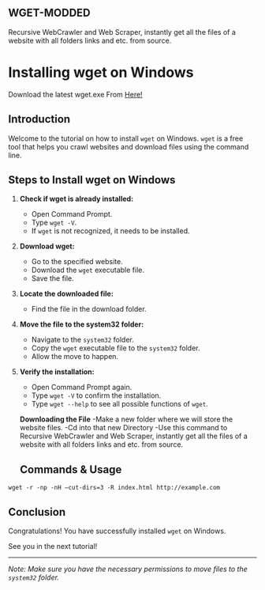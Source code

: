 ## WGET-MODDED
Recursive WebCrawler and Web Scraper, instantly get all the files of a website with all folders links and etc. from source. 

# Installing wget on Windows
Download the latest wget.exe From <a href='https://eternallybored.org/misc/wget/'>Here!</a>
## Introduction
Welcome to the tutorial on how to install `wget` on Windows. `wget` is a free tool that helps you crawl websites and download files using the command line.

## Steps to Install wget on Windows

1. **Check if wget is already installed:**
    - Open Command Prompt.
    - Type `wget -V`.
    - If `wget` is not recognized, it needs to be installed.

2. **Download wget:**
    - Go to the specified website.
    - Download the `wget` executable file.
    - Save the file.

3. **Locate the downloaded file:**
    - Find the file in the download folder.

4. **Move the file to the system32 folder:**
    - Navigate to the `system32` folder.
    - Copy the `wget` executable file to the `system32` folder.
    - Allow the move to happen.

5. **Verify the installation:**
    - Open Command Prompt again.
    - Type `wget -V` to confirm the installation.
    - Type `wget --help` to see all possible functions of `wget`.
  
   **Downloading the File**
   -Make a new folder where we will store the website files.
   -Cd into that new Directory
   -Use this command to Recursive WebCrawler and Web Scraper, instantly get all the files of a website with all folders links and etc. from source.
   ## Commands & Usage

   
```shell
wget -r -np -nH –cut-dirs=3 -R index.html http://example.com
```

## Conclusion
Congratulations! You have successfully installed `wget` on Windows. 

See you in the next tutorial!

---

*Note: Make sure you have the necessary permissions to move files to the `system32` folder.*
